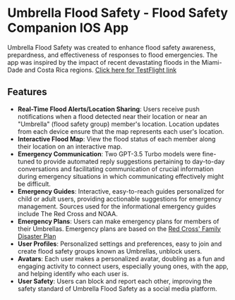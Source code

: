 # Umbrella Flood Safety - Flood Safety Companion IOS App 
Umbrella Flood Safety was created to enhance flood safety awareness, prepardness, and effectiveness of responses to flood emergencies. The app was inspired by the impact of recent devastating floods in the Miami-Dade and Costa Rica regions. [Click here for TestFlight link](https://testflight.apple.com/join/XPUrxa6d)

## Features
- **Real-Time Flood Alerts/Location Sharing**: Users receive push notifications when a flood detected near their location or near an "Umbrella" (flood safety group) member's location. Location updates from each device ensure that the map represents each user's location. 
- **Interactive Flood Map**: View the flood status of each member along their location on an interactive map. 
- **Emergency Communication**: Two GPT-3.5 Turbo models were fine-tuned to provide automated reply suggestions pertaining to day-to-day conversations and facilitating communication of crucial information during emergency situations in which communicating effectively might be difficult. 
- **Emergency Guides**: Interactive, easy-to-reach guides personalized for child or adult users, providing acctionable suggestions for emergency management. Sources used for the informational emergency guides include The Red Cross and NOAA. 
- **Emergency Plans**: Users can make emergency plans for members of their Umbrellas. Emergency plans are based on the [Red Cross' Family Disaster Plan](https://www.redcross.org/content/dam/redcross/atg/PDF_s/Preparedness___Disaster_Recovery/General_Preparedness___Recovery/Home/ARC_Family_Disaster_Plan_Template_r083012.pdf)
- **User Profiles**: Personalized settings and preferences, easy to join and create flood safety groups known as Umbrellas, unblock users. 
- **Avatars**: Each user makes a personalized avatar, doubling as a fun and engaging activity to connect users, especially young ones, with the app, and helping identify who each user is. 
- **User Safety**: Users can block and report each other, improving the safety standard of Umbrella Flood Safety as a social media platform. 

